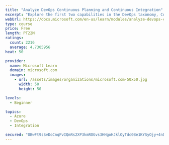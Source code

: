 ```yaml
---
title: "Analyze DevOps Continuous Planning and Continuous Integration"
excerpt: "Explore the first two capabilities in the DevOps taxonomy, Continuous Planning and Continuous Integration."
webUrl: https://docs.microsoft.com/en-us/learn/modules/analyze-devops-continuous-planning-intergration/
type: course
price: Free
length: PT22M
ratings:
  count: 2216
  average: 4.7305956
heat: 50

provider:
  name: Microsoft Learn
  domain: microsoft.com
  images:
    - url: /assets/images/organizations/microsoft.com-50x50.jpg
      width: 50
      height: 50

levels:
  - Beginner

topics:
  - Azure
  - DevOps
  - Integration

secured: "OBwFt9sSvDoCnqPvIQmRs2XP3kmROGvs3HHgoHJklOyTdc0Be1KYSyOjy+4nDWpUd7QizMvsB6oFPmrFNoUtLhQiTM47SC0CzYhDeEVOoFAvb6Rh5GW22b2pPnhYB4Vn69UnBBAHpH2BHULGrxnDT/qAPzneNjaHWDD6pg8zvyeOYBIpqmgRXwm0kkadVCpZ/4qsUHG0edtialpuE8Qn10KrGw9353H3xxqskHl4bafUcMvrqlvn4uI3Mx5n/eYA2DS7axYl7+aqOHepk7fWXuKJYr22gj3YPQ+p4oEriOJV7J4yZ0+poCwWbQ+/8+Fbvdu8wYP/QcPKepS8UIfls5xvtDEugRxvTob1HDYC4CPDwvdQmfh/5dJXqmdt+T+vgOK6UwHQtCXZDlsBVreNBrGwCMbi4UND5yzCr2tcJVQ=;hq+oRQRuFUgCHBnar0xVJA=="
---
```



